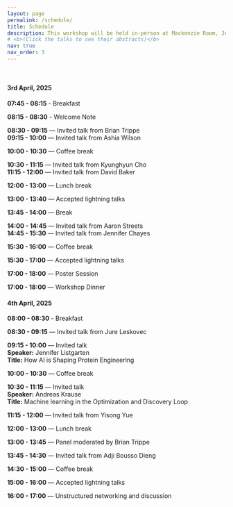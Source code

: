 ```yaml
---
layout: page
permalink: /schedule/
title: Schedule
description: This workshop will be held in-person at Mackenzie Room, Jen-Hsun Huang Engineering Center, Stanford University on April 3rd and April 4th, 2025. The session will cover invited talks, contributed lightning talks, and a panel discussion. Long invited talks span for 45 minutes, short talks for 20 minutes and contributed lightning talks for 10 minutes each. The tentative schedule in local time zone, Pacific Stanford Time (PST), can be found below. 
# <b>(Click the talks to see their abstracts)</b>
nav: true
nav_order: 3
---
```


<br>

#### 3rd April, 2025

**07:45 - 08:15** - Breakfast 

**08:15 - 08:30** - Welcome Note

**08:30 - 09:15** — Invited talk from Brian Trippe<br>
**09:15 - 10:00** — Invited talk from Ashia Wilson

**10:00 - 10:30** — Coffee break

**10:30 - 11:15** — Invited talk from Kyunghyun Cho<br>
**11:15 - 12:00** — Invited talk from David Baker 

**12:00 - 13:00** — Lunch break

**13:00 - 13:40** — Accepted lightning talks

**13:45 - 14:00** — Break

**14:00 - 14:45** — Invited talk from Aaron Streets<br>
**14:45 - 15:30** — Invited talk from Jennifer Chayes

**15:30 - 16:00** — Coffee break

**15:30 - 17:00** — Accepted lightning talks

**17:00 - 18:00** — Poster Session

**17:00 - 18:00** — Workshop Dinner 
	
#### 4th April, 2025

**08:00 - 08:30** - Breakfast 

**08:30 - 09:15** — Invited talk from Jure Leskovec

**09:15 - 10:00** — Invited talk<br> 
                **Speaker:** Jennifer Listgarten<br>
                **Title:** How AI is Shaping Protein Engineering

**10:00 - 10:30** — Coffee break

**10:30 - 11:15** — Invited talk<br> 
                **Speaker:** Andreas Krause<br>
                **Title:** Machine learning in the Optimization and Discovery Loop

**11:15 - 12:00** — Invited talk from Yisong Yue 

**12:00 - 13:00** — Lunch break

**13:00 - 13:45** — Panel moderated by Brian Trippe

**13:45 - 14:30** — Invited talk from Adji Bousso Dieng<br>

**14:30 - 15:00** — Coffee break

**15:00 - 16:00** — Accepted lightning talks

**16:00 - 17:00** — Unstructured networking and discussion